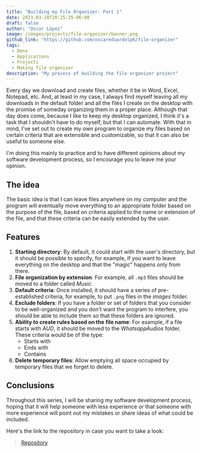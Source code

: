 ```yaml
---
title: "Building my File Organizer: Part 1"
date: 2023-03-28T20:25:35-06:00
draft: false
author: "Oscar López"
image: /images/projects/file-organizer/banner.png
github_link: "https://github.com/oscareduardolp6/file-organizer"
tags: 
  - Deno 
  - Applications
  - Projects 
  - Making file organizer
description: "My process of building the file organizer project"
---
```

Every day we download and create files, whether it be in Word, Excel, Notepad, etc. And, at least in my case, I always find myself leaving all my downloads in the default folder and all the files I create on the desktop with the promise of someday organizing them in a proper place. Although that day does come, because I like to keep my desktop organized, I think it's a task that I shouldn't have to do myself, but that I can automate. With that in mind, I've set out to create my own program to organize my files based on certain criteria that are extensible and customizable, so that it can also be useful to someone else.

I'm doing this mainly to practice and to have different opinions about my software development process, so I encourage you to leave me your opinion.

## The idea

The basic idea is that I can leave files anywhere on my computer and the program will eventually move everything to an appropriate folder based on the purpose of the file, based on criteria applied to the name or extension of the file, and that these criteria can be easily extended by the user.

## Features

1.  **Starting directory**: By default, it could start with the user's directory, but it should be possible to specify, for example, if you want to leave everything on the desktop and that the "magic" happens only from there.
2.  **File organization by extension**: For example, all `.mp3` files should be moved to a folder called _Music_.
3.  **Default criteria**: Once installed, it should have a series of pre-established criteria, for example, to put `.png` files in the _images_ folder.
4.  **Exclude folders**: If you have a folder or set of folders that you consider to be well-organized and you don't want the program to interfere, you should be able to include them so that these folders are ignored.
5.  **Ability to create rules based on the file name**: For example, if a file starts with _AUD_, it should be moved to the _WhatsappAudios_ folder. These criteria would be of the type:
    -   Starts with
    -   Ends with
    -   Contains
6.  **Delete temporary files**: Allow emptying all space occupied by temporary files that we forget to delete.

## Conclusions

Throughout this series, I will be sharing my software development process, hoping that it will help someone with less experience or that someone with more experience will point out my mistakes or share ideas of what could be included.

Here's the link to the repository in case you want to take a look:

> [Repository](https://github.com/oscareduardolp6/file-organizer)